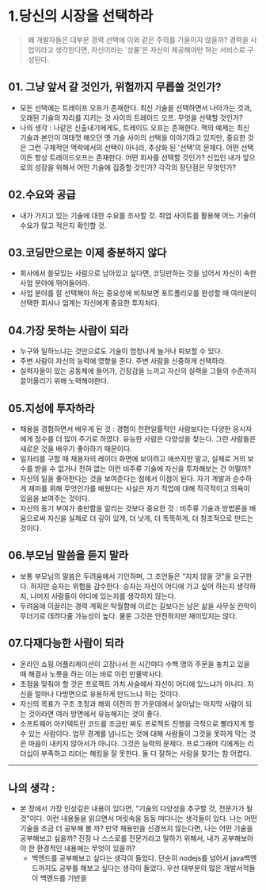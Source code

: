 # 1.당신의 시장을 선택하라 

> 왜 개발자들은 대부분 경력 선택에 이와 같은 주의를 기울이지 않을까? 경력을 사업이라고 생각한다면, 자신이라는 '상품'은 자신이 제공해야만 하는 서비스로 구성된다. 


## 01. 그냥 앞서 갈 것인가, 위험까지 무릅쓸 것인가? 

- 모든 선택에는 트레이프 오프가 존재한다. 최신 기술을 선택하면서 나아가는 것과, 오래된 기술의 자리를 지키는 것 사이의 트레이드 오프. 무엇을 선택할 것인가? 
- 나의 생각 : 나같은 신출내기에게도, 트레이드 오프는 존재한다. 책의 예제는 최신 기술과 본인이 여태껏 해오던 옛 기술 사이의 선택을 이야기하고 있지만, 중요한 것은 그런 구체적인 맥락에서의 선택이 아니라, 추상화 된 '선택'의 문제다. 어떤 선택이든 항상 트레이드오프는 존재한다. 어떤 회사를 선택할 것인가? 신입인 내가 앞으로의 성장을 위해서 어떤 기술에 집중할 것인가? 각각의 장단점은 무엇인가? 


## 02.수요와 공급 

- 내가 가지고 있는 기술에 대한 수요를 조사할 것. 취업 사이트를 활용해 어느 기술이 수요가 많고 적은지 확인할 것. 


## 03.코딩만으로는 이제 충분하지 않다

- 회사에서 쓸모있는 사람으로 남아있고 싶다면, 코딩만하는 것을 넘어서 자신이 속한 사업 분야에 뛰어들어라. 
- 사업 분야를 잘 선택해야 하는 중요성에 비춰보면 포트폴리오를 완성할 때 여러분이 선택한 회사나 업계는 자신에게 중요한 투자처다. 


## 04.가장 못하는 사람이 되라

- 누구와 일하느냐는 것만으로도 기술이 엄청나게 늘거나 퇴보할 수 있다. 
- 주변 사람이 자신의 능력에 영향을 준다. 주변 사람을 신중하게 선택하라. 
- 실력자들이 있는 공동체에 들어가, 긴장감을 느끼고 자신의 실력을 그들의 수준까지 끌어올리기 위해 노력해야한다. 


## 05.지성에 투자하라 

- 채용을 경험하면서 배우게 된 것 : 경험이 천편일률적인 사람보다는 다양한 응시자에게 점수를 더 많이 주기로 하였다. 유능한 사람은 다양성을 찾는다. 그런 사람들은 새로운 것을 배우기 좋아하기 때문이다. 
- 일자리를 구할 때 채용자의 레이더 화면에 보이려고 애쓰지만 말고, 실제로 거의 보수를 받을 수 없거나 전혀 없는 이런 비주류 기술에 자신을 투자해보는 건 어떨까? 
- 자신의 일을 좋아한다는 것을 보여준다는 점에서 이점이 된다. 자기 계발과 순수하게 재미를 위해 무엇인가를 배웠다는 사실은 자기 직업에 대해 적극적이고 의욕이 있음을 보여주는 것이다. 
- 자신의 동기 부여가 충만함을 알리는 것보다 중요한 것 : 비주류 기술과 방법론을 배움으로써 자신을 실제로 더 깊이 있게, 더 낫게, 더 똑똑하게, 더 창조적으로 만드는 것이다. 


## 06.부모님 말씀을 듣지 말라 

- 보통 부모님의 말씀은 두려움에서 기인하며, 그 조언들은 "지지 않을 것"을 요구한다. 하지만 승자는 위험을 감수한다. 승자는 자신이 어디에 가고 싶어 하는지 생각하지, 나머지 사람들이 어디에 있는지를 생각하지 않는다. 
- 두려움에 이끌리는 경력 계획은 탁월함에 이르는 길보다는 남은 삶을 사무실 칸막이 무더기로 데려다줄 가능성이 높다. 물론 그것은 안전하지만 재미있지는 않다. 


## 07.다재다능한 사람이 되라 

- 온라인 쇼핑 어플리케이션이 고장나서 한 시간마다 수백 명의 주문을 놓치고 있을 때 해결사 노릇을 하는 이는 바로 이런 만물박사다. 
- 초점을 맞춰야 할 것은 프로젝트 가치 사슬에서 자신이 어디에 있느냐가 아니다. 자신을 얼마나 다방면으로 유용하게 만드느냐 하는 것이다. 
- 자신의 목표가 구조 조정과 해외 이전의 한 가운데에서 살아남는 마지막 사람이 되는 것이라면 여러 방면에서 유능해지는 것이 좋다. 
- 소프트웨어 아키텍트란 코드를 조금만 짜도 프로젝트 진행을 극적으로 빨라지게 할 수 있는 사람이다. 업무 경계를 넘나드는 것에 대해 사람들이 그것을 못하게 막는 것은 마음이 내키지 않아서가 아니다. 그것은 능력의 문제다. 프로그래머 긱에게는 리더십이 부족하고 리더는 해킹을 잘 못한다. 둘 다 잘하는 사람을 찾기는 참 어렵다. 




--- 

## 나의 생각 : 

- 본 장에서 가장 인상깊은 내용이 있다면, "기술의 다양성을 추구할 것, 전문가가 될 것"이다. 이런 내용들을 읽으면서 머릿속을 둥둥 떠다니는 생각들이 있다. 나는 어떤 기술을 조금 더 공부해 볼 까? 만약 채용만을 신경쓰지 않는다면, 나는 어떤 기술을 공부해보고 싶을까? 진정 나 스스로를 전문가라고 말하기 위해서, 내가 공부해보아야 한 환경적인 내용에는 무엇이 있을까? 
	- 백엔드를 공부해보고 싶다는 생각이 들었다. 단순히 nodejs를 넘어서 java백엔드까지도 공부를 해보고 싶다는 생각이 들었다. 우선 대부분의 많은 개발서적들이 백엔드를 기반을